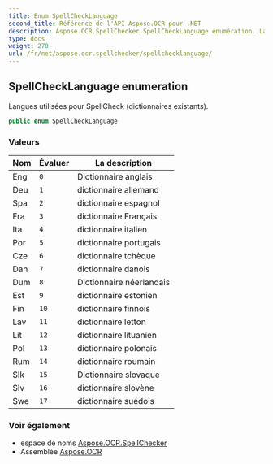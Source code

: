 ```yaml
---
title: Enum SpellCheckLanguage
second_title: Référence de l'API Aspose.OCR pour .NET
description: Aspose.OCR.SpellChecker.SpellCheckLanguage énumération. Langues utilisées pour SpellCheck dictionnaires existants.
type: docs
weight: 270
url: /fr/net/aspose.ocr.spellchecker/spellchecklanguage/
---
```

## SpellCheckLanguage enumeration

Langues utilisées pour SpellCheck (dictionnaires existants).

```csharp
public enum SpellCheckLanguage
```

### Valeurs

| Nom | Évaluer | La description |
| --- | --- | --- |
| Eng | `0` | Dictionnaire anglais |
| Deu | `1` | dictionnaire allemand |
| Spa | `2` | dictionnaire espagnol |
| Fra | `3` | dictionnaire Français |
| Ita | `4` | dictionnaire italien |
| Por | `5` | dictionnaire portugais |
| Cze | `6` | dictionnaire tchèque |
| Dan | `7` | dictionnaire danois |
| Dum | `8` | Dictionnaire néerlandais |
| Est | `9` | dictionnaire estonien |
| Fin | `10` | dictionnaire finnois |
| Lav | `11` | dictionnaire letton |
| Lit | `12` | dictionnaire lituanien |
| Pol | `13` | dictionnaire polonais |
| Rum | `14` | dictionnaire roumain |
| Slk | `15` | Dictionnaire slovaque |
| Slv | `16` | dictionnaire slovène |
| Swe | `17` | dictionnaire suédois |

### Voir également

* espace de noms [Aspose.OCR.SpellChecker](../../aspose.ocr.spellchecker/)
* Assemblée [Aspose.OCR](../../)



